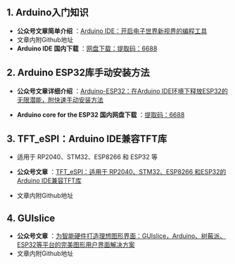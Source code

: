 ## 1. Arduino入门知识

-  **公众号文章简单介绍** ：[Arduino IDE：开启电子世界新视界的编程工具](http://https://mp.weixin.qq.com/s/TkQT3FdRbCkaLZswKrsMrw)
-  文章内附Github地址
-  **Arduino IDE 国内下载** ：[网盘下载：提取码：6688](https://pan.baidu.com/s/1a26dNOMuRdsQojYUlaiGWg?pwd=6688)

## 2. Arduino ESP32库手动安装方法

- **公众号文章详细介绍** ：[Arduino-ESP32：在Arduino IDE环境下释放ESP32的无限潜能，附快速手动安装方法](https://mp.weixin.qq.com/s/F676rOa4q0rTdAA0S5TTEg)

-  **Arduino core for the ESP32 国内网盘下载** ：[提取码：6688](hhttps://pan.baidu.com/s/1wwIw3zKf_3XaCC82JdzRzA?pwd=6688 )

## 3. TFT_eSPI：Arduino IDE兼容TFT库

- 适用于 RP2040、STM32、ESP8266 和 ESP32 等

-  **公众号文章** ：[TFT_eSPI：适用于 RP2040、STM32、ESP8266 和ESP32的Arduino IDE兼容TFT库](https://mp.weixin.qq.com/s/FE1P6cMRpf8qMHzx_VDd7A)

- 文章内附Github地址

## 4. GUIslice

-  **公众号文章** ：[为智能硬件打造理想图形界面：GUIslice，Arduino、树莓派、ESP32等平台的完美图形用户界面解决方案](https://mp.weixin.qq.com/s/RFG_fM8egNP1N_4Fsi7NLQ)
- 文章内附Github地址